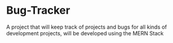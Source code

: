 # Bug-Tracker
A project that will keep track of projects and bugs for all kinds of development projects, will be developed using the MERN Stack
